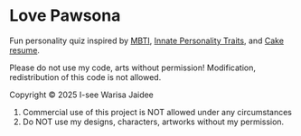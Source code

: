 # Love Pawsona

Fun personality quiz inspired by [MBTI](https://www.16personalities.com/free-personality-test), [Innate Personality Traits](https://typeofyou.alltheway.tw/en/), and [Cake resume](https://www.cakeresume.com/campaigns/what-cake-r-u/en?locale=en).

Please do not use my code, arts without permission! 
Modification, redistribution of this code is not allowed.

Copyright &copy; 2025 I-see Warisa Jaidee

1. Commercial use of this project is NOT allowed under any circumstances
2. Do NOT use my designs, characters, artworks without my permission.
